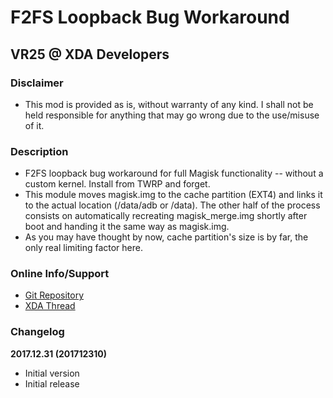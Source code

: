 # F2FS Loopback Bug Workaround
## VR25 @ XDA Developers


### Disclaimer
- This mod is provided as is, without warranty of any kind. I shall not be held responsible for anything that may go wrong due to the use/misuse of it.

### Description
- F2FS loopback bug workaround for full Magisk functionality -- without a custom kernel. Install from TWRP and forget.
- This module moves magisk.img to the cache partition (EXT4) and links it to the actual location (/data/adb or /data). The other half of the process consists on automatically recreating magisk_merge.img shortly after boot and handing it the same way as magisk.img.
- As you may have thought by now, cache partition's size is by far, the only real limiting factor here.

### Online Info/Support
- [Git Repository](https://github.com/Magisk-Modules-Repo/f2fs-loopback-bug-workaround)
- [XDA Thread](https://forum.xda-developers.com/apps/magisk/magisk-module-f2fs-loopback-bug-workaround-t3668427)



### Changelog

**2017.12.31 (201712310)**
- Initial version
- Initial release
